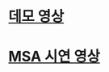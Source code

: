 # [데모 영상](https://www.youtube.com/watch?v=kxeukT0IlTk)

# [MSA 시연 영상](https://www.youtube.com/watch?v=DYFPQWbPF4s)
